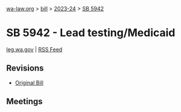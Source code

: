 [wa-law.org](/) > [bill](/bill/) > [2023-24](/bill/2023-24/) > [SB 5942](/bill/2023-24/sb/5942/)

# SB 5942 - Lead testing/Medicaid
[leg.wa.gov](https://app.leg.wa.gov/billsummary?BillNumber=5942&Year=2023&Initiative=false) | [RSS Feed](./rss.xml)

## Revisions
* [Original Bill](1/)

## Meetings